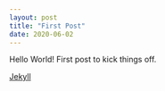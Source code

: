 ```yaml
---
layout: post
title: "First Post"
date: 2020-06-02
---
```


Hello World! First post to kick things off.

[Jekyll](http://jekyllrb.com) 
